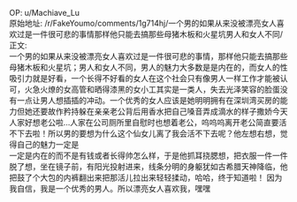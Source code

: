
OP: u/Machiave_Lu  
原始地址: /r/FakeYoumo/comments/1g714hj/一个男的如果从来没被漂亮女人喜欢过是一件很可悲的事情那样他只能去搞那些母猪木板和火星坑男人和女人不同/  
正文:  
一个男的如果从来没被漂亮女人喜欢过是一件很可悲的事情，那样他只能去搞那些母猪木板和火星坑；男人和女人不同，男人的魅力大多数是是内在的，而女人的性吸引力就是好看，一个长得不好看的女人在这个社会只有像男人一样工作才能被认可，火急火燎的女高管和晒得漆黑的女小工其实是一类人，失去光泽笑容的脸蛋没有一点让男人想插插的冲动。一个优秀的女人应该是她明明拥有在深圳湾买房的能力但她还要故作矜持躲在亲亲老公背后用香水把自己嗓音弄成滴水的样子撒娇今天人家好想老公啦…人家在公司厕所里自慰时也想着老公，呜呜呜离开老公简直要活不下去啦！所以男的要想为什么这个仙女儿离了我会活不下去呢？他左想右想，觉得自己的魅力一定是  
一定是内在的而不是有钱或者长得帅怎么样，于是他抓耳挠腮想，把衣服一件一件脱了想，坐在镜子前，有阳光投射进来，线条分明的身躯犹如古希腊天神降临，他把鼓了个大包的内裤翻出来把那活儿拉出来轻轻揉动，哈哈，终于知道啦！
因为我自信，我是一个优秀的男人。所以漂亮女人喜欢我，嘿嘿
